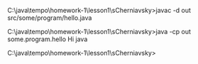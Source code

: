 
C:\java\tempo\homework-1\lesson1\sCherniavsky>javac -d out src/some/program/hello.java

C:\java\tempo\homework-1\lesson1\sCherniavsky>java -cp out some.program.hello
Hi java

C:\java\tempo\homework-1\lesson1\sCherniavsky>